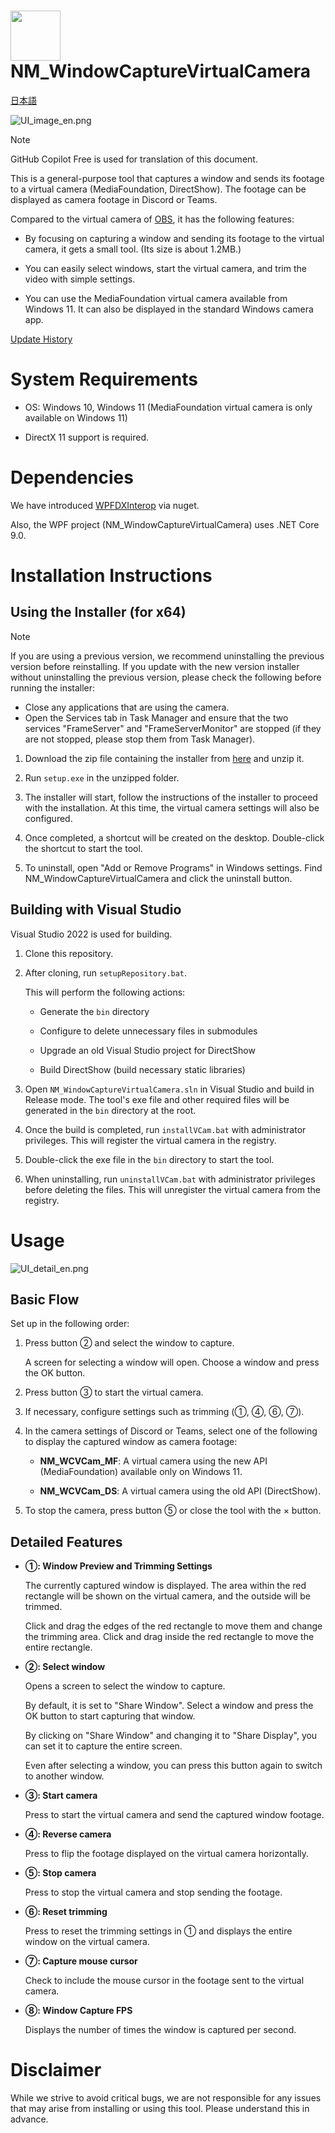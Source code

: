 # <img width="80" src="DocAssets/NM_WindowCaptureVirtualCamera_icon.png"> NM_WindowCaptureVirtualCamera

[日本語](README.md)

![UI_image_en.png](DocAssets/en/UI_image_en.png)

> [!NOTE]
> GitHub Copilot Free is used for translation of this document.


This is a general-purpose tool that captures a window and sends its footage to a virtual camera (MediaFoundation, DirectShow).
The footage can be displayed as camera footage in Discord or Teams.

Compared to the virtual camera of [OBS](https://obsproject.com), it has the following features:

* By focusing on capturing a window and sending its footage to the virtual camera, it gets a small tool. (Its size is about 1.2MB.)

* You can easily select windows, start the virtual camera, and trim the video with simple settings.

* You can use the MediaFoundation virtual camera available from Windows 11. It can also be displayed in the standard Windows camera app.

[Update History](UpdateInfo_en.md)


# System Requirements

* OS: Windows 10, Windows 11 (MediaFoundation virtual camera is only available on Windows 11)

* DirectX 11 support is required.


# Dependencies

We have introduced [WPFDXInterop](https://github.com/microsoft/WPFDXInterop) via nuget.

Also, the WPF project (NM_WindowCaptureVirtualCamera) uses .NET Core 9.0.


# Installation Instructions

## Using the Installer (for x64)

> [!NOTE]
> If you are using a previous version, we recommend uninstalling the previous version before reinstalling. If you update with the new version installer without uninstalling the previous version, please check the following before running the installer:
> 
> - Close any applications that are using the camera.
> - Open the Services tab in Task Manager and ensure that the two services "FrameServer" and "FrameServerMonitor" are stopped (if they are not stopped, please stop them from Task Manager).

1. Download the zip file containing the installer from [here](https://github.com/HexagramNM/NM_WindowCaptureVirtualCamera/releases/download/v1.0.1/NM_WindowCaptureVirtualCamera.zip) and unzip it.

2. Run `setup.exe` in the unzipped folder.

3. The installer will start, follow the instructions of the installer to proceed with the installation. At this time, the virtual camera settings will also be configured.

4. Once completed, a shortcut will be created on the desktop. Double-click the shortcut to start the tool.

5. To uninstall, open "Add or Remove Programs" in Windows settings.
   Find NM_WindowCaptureVirtualCamera and click the uninstall button.


## Building with Visual Studio

Visual Studio 2022 is used for building.

1. Clone this repository.

2. After cloning, run `setupRepository.bat`.

    This will perform the following actions:

    - Generate the `bin` directory
    
    - Configure to delete unnecessary files in submodules

    - Upgrade an old Visual Studio project for DirectShow

    - Build DirectShow (build necessary static libraries)

3. Open `NM_WindowCaptureVirtualCamera.sln` in Visual Studio and build in Release mode.
   The tool's exe file and other required files will be generated in the `bin` directory at the root.

4. Once the build is completed, run `installVCam.bat` with administrator privileges.
   This will register the virtual camera in the registry.

5. Double-click the exe file in the `bin` directory to start the tool.

6. When uninstalling, run `uninstallVCam.bat` with administrator privileges before deleting the files.
   This will unregister the virtual camera from the registry.


# Usage

![UI_detail_en.png](DocAssets/en/UI_detail_en.png)

## Basic Flow

Set up in the following order:

1. Press button ② and select the window to capture.

    A screen for selecting a window will open. Choose a window and press the OK button.

2. Press button ③ to start the virtual camera.

3. If necessary, configure settings such as trimming (①, ④, ⑥, ⑦).

4. In the camera settings of Discord or Teams, select one of the following to display the captured window as camera footage:

    * **NM_WCVCam_MF**: A virtual camera using the new API (MediaFoundation) available only on Windows 11.

    * **NM_WCVCam_DS**: A virtual camera using the old API (DirectShow).

5. To stop the camera, press button ⑤ or close the tool with the × button.


## Detailed Features

* **①: Window Preview and Trimming Settings**

    The currently captured window is displayed. The area within the red rectangle will be shown on the virtual camera,
    and the outside will be trimmed.

    Click and drag the edges of the red rectangle to move them and change the trimming area.
    Click and drag inside the red rectangle to move the entire rectangle.

* **②: Select window**

    Opens a screen to select the window to capture.
    
    By default, it is set to "Share Window". Select a window and press the OK button to start capturing that window.

    By clicking on "Share Window" and changing it to "Share Display", you can set it to capture the entire screen.

    Even after selecting a window, you can press this button again to switch to another window.

* **③: Start camera**

    Press to start the virtual camera and send the captured window footage.

* **④: Reverse camera**

    Press to flip the footage displayed on the virtual camera horizontally.

* **⑤: Stop camera**

    Press to stop the virtual camera and stop sending the footage.

* **⑥: Reset trimming**

    Press to reset the trimming settings in ① and displays the entire window on the virtual camera.

* **⑦: Capture mouse cursor**

    Check to include the mouse cursor in the footage sent to the virtual camera.

* **⑧: Window Capture FPS**

    Displays the number of times the window is captured per second.


# Disclaimer

While we strive to avoid critical bugs, we are not responsible for any issues that may arise from installing or using this tool. Please understand this in advance.
